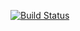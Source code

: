 [![Build Status](https://travis-ci.org/nicole-allard/termys.svg?branch=master)](https://travis-ci.org/nicole-allard/termys)
